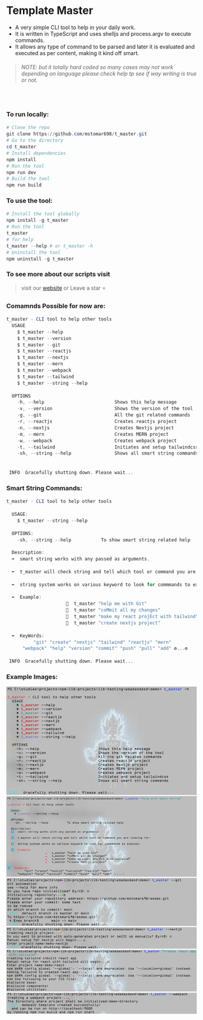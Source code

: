 # Template Master

- A very simple CLI tool to help in your daily work.
- It is written in TypeScript and uses shelljs and process.argv to execute commands.
- It allows any type of command to be parsed and later it is evaluated and executed as per content, making it kind off smart.

> ###### NOTE: but it totally hard coded so many cases may not work depending on language please check help tp see if way writing is true or not.

<br>

### To run locally:

```powershell
# Clone the repo
git clone https://github.com/mstomar698/t_master.git
# Go to the directory
cd t_master
# Install dependencies
npm install
# Run the tool
npm run dev
# Build the tool
npm run build
```

### To use the tool:

```powershell
# Install the tool globally
npm install -g t_master
# Run the tool
t_master
# for help
t_master --help # or t_master -h
# Uninstall the tool
npm uninstall -g t_master
```

### To see more about our scripts visit

> visit our [website](https://t-master.vercel.app) or Leave a star ⭐

### Comamnds Possible for now are:

```powershell
t_master - CLI tool to help other tools
  USAGE
    $ t_master --help
    $ t_master --version
    $ t_master --git
    $ t_master --reactjs
    $ t_master --nextjs
    $ t_master --mern
    $ t_master --webpack
    $ t_master --tailwind
    $ t_master --string --help

  OPTIONS
    -h, --help                          Shows this help message
    -v, --version                       Shows the version of the tool
    -g, --git                           All the git related commands
    -r, --reactjs                       Creates reactjs project
    -n, --nextjs                        Creates Nextjs project
    -m, --mern                          Creates MERN project
    -w, --webpack                       Creates webpack project
    -t, --tailwind                      Initiates and setup tailwindcss
    -sh, --string --help                Shows all smart string commands


 INFO  Gracefully shutting down. Please wait...
```

### Smart String Commands:

```powershell
t_master - CLI tool to help other tools

  USAGE:
    $ t_master --string --help

  OPTIONS:
    -sh, --string --help           To show smart string related help

  Description:
  ➡️  smart string works with any passed as arguments.

  ➡️  t_master will check string and tell which tool or command you are looking for.

  ➡️  string system works on various keyword to look for commmands to execute.

  ➡️  Example:
                      🚀  t_master "help me with Git"
                      🚀  t_master "coMmit all my changes"
                      🚀  t_master "make my react projEct with tailwind"
                      🚀  t_master "create nextjs project"

  ➡️  KeyWords:
          "git" "create" "nextjs" "tailwind" "reactjs" "mern"
      "webpack" "help" "version" "commit" "push" "pull" "add" ⚙️...⚙️

 INFO  Gracefully shutting down. Please wait...
```

### Example Images:

![help](/accessories/images/-h.png)
![string-help](/accessories/images/string-help.png)
![git](/accessories/images/git.png)
![nextjs](/accessories/images/-n.png)
![reactjs](/accessories/images/-r-t.png)
![webpack](/accessories/images/-w.png)
